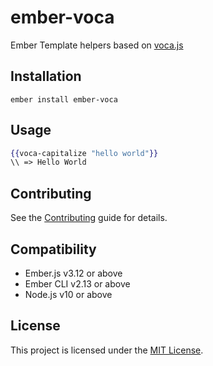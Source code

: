 ember-voca
==============================================================================

Ember Template helpers based on [voca.js](https://vocajs.com/)


Installation
------------------------------------------------------------------------------

```
ember install ember-voca
```


Usage
------------------------------------------------------------------------------

```hbs
{{voca-capitalize "hello world"}}
\\ => Hello World
```

Contributing
------------------------------------------------------------------------------

See the [Contributing](CONTRIBUTING.md) guide for details.

Compatibility
------------------------------------------------------------------------------

* Ember.js v3.12 or above
* Ember CLI v2.13 or above
* Node.js v10 or above


License
------------------------------------------------------------------------------

This project is licensed under the [MIT License](LICENSE.md).
